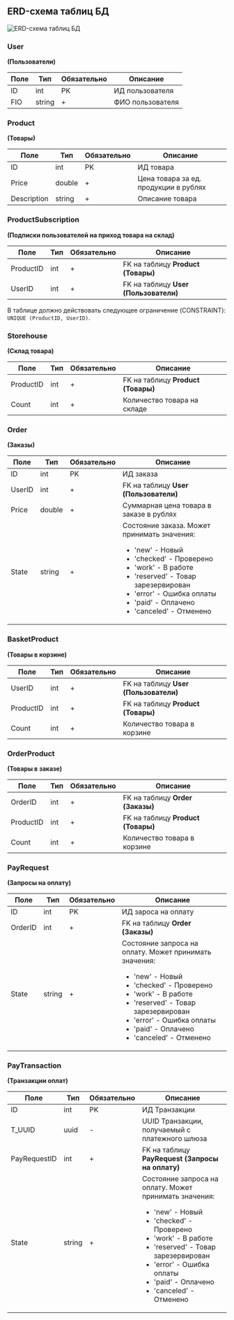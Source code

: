 ## ERD-схема таблиц БД

![ERD-схема таблиц БД](./images/ERD.svg)

### User

**(Пользователи)**

<table>
<thead>
<tr>
	<th>Поле</th>
	<th>Тип</th>
	<th>Обязательно</th>
	<th>Описание</th>
</tr>
</thead>
<tbody>
<tr>
	<td>ID</td>
	<td>int</td>
	<td>PK</td>
	<td>ИД пользователя</td>
</tr>
<tr>
	<td>FIO</td>
	<td>string</td>
	<td>+</td>
	<td>ФИО пользователя</td>
</tr>

</tbody>
</table>

### Product

**(Товары)**

<table>
<thead>
<tr>
	<th>Поле</th>
	<th>Тип</th>
	<th>Обязательно</th>
	<th>Описание</th>
</tr>
</thead>
<tbody>
<tr>
	<td>ID</td>
	<td>int</td>
	<td>PK</td>
	<td>ИД товара</td>
</tr>
<tr>
	<td>Price</td>
	<td>double</td>
	<td>+</td>
	<td>Цена товара за ед. продукции в рублях</td>
</tr>
<tr>
	<td>Description</td>
	<td>string</td>
	<td>+</td>
	<td>Описание товара</td>
</tr>

</tbody>
</table>

### ProductSubscription

**(Подписки пользователей на приход товара на склад)**

<table>
<thead>
<tr>
	<th>Поле</th>
	<th>Тип</th>
	<th>Обязательно</th>
	<th>Описание</th>
</tr>
</thead>
<tbody>
<tr>
	<td>ProductID</td>
	<td>int</td>
	<td>+</td>
	<td>FK на таблицу <b>Product (Товары)</b></td>
</tr>
<tr>
	<td>UserID</td>
	<td>int</td>
	<td>+</td>
	<td>FK на таблицу <b>User (Пользователи)</b></td>
</tr>
</tbody>
</table>

В таблице должно действовать следующее ограничение (CONSTRAINT): `UNIQUE (ProductID, UserID)`.

### Storehouse

**(Склад товара)**

<table>
<thead>
<tr>
	<th>Поле</th>
	<th>Тип</th>
	<th>Обязательно</th>
	<th>Описание</th>
</tr>
</thead>
<tbody>
<tr>
	<td>ProductID</td>
	<td>int</td>
	<td>+</td>
	<td>FK на таблицу <b>Product (Товары)</b></td>
</tr>
<tr>
	<td>Count</td>
	<td>int</td>
	<td>+</td>
	<td>Количество товара на складе</td>
</tr>
</tbody>
</table>

### Order

**(Заказы)**

<table>
<thead>
<tr>
	<th>Поле</th>
	<th>Тип</th>
	<th>Обязательно</th>
	<th>Описание</th>
</tr>
</thead>
<tbody>
<tr>
	<td>ID</td>
	<td>int</td>
	<td>PK</td>
	<td>ИД заказа</td>
</tr>
<tr>
	<td>UserID</td>
	<td>int</td>
	<td>+</td>
	<td>FK на таблицу <b>User (Пользователи)</b></td>
</tr>
<tr>
	<td>Price</td>
	<td>double</td>
	<td>+</td>
	<td>Суммарная цена товара в заказе в рублях</td>
</tr>
<tr>
	<td>State</td>
	<td>string</td>
	<td>+</td>
	<td>Состояние заказа. Может принимать значения:
		<ul>
			<li> 'new' - Новый </li>
			<li> 'checked' - Проверено </li>
			<li> 'work' - В работе </li>
			<li> 'reserved' - Товар зарезервирован </li>
			<li> 'error' - Ошибка оплаты </li>
			<li> 'paid' - Оплачено </li>
			<li> 'canceled' - Отменено </li>
		</ul>
	</td>
</tr>
</tbody>
</table>

### BasketProduct

**(Товары в корзине)**

<table>
<thead>
<tr>
	<th>Поле</th>
	<th>Тип</th>
	<th>Обязательно</th>
	<th>Описание</th>
</tr>
</thead>
<tbody>
<tr>
	<td>UserID</td>
	<td>int</td>
	<td>+</td>
	<td>FK на таблицу <b>User (Пользователи)</b></td>
</tr>
<tr>
	<td>ProductID</td>
	<td>int</td>
	<td>+</td>
	<td>FK на таблицу <b>Product (Товары)</b></td>
</tr>
<tr>
	<td>Count</td>
	<td>int</td>
	<td>+</td>
	<td>Количество товара в корзине</td>
</tr>
</tbody>
</table>

### OrderProduct

**(Товары в заказе)**

<table>
<thead>
<tr>
	<th>Поле</th>
	<th>Тип</th>
	<th>Обязательно</th>
	<th>Описание</th>
</tr>
</thead>
<tbody>
<tr>
	<td>OrderID</td>
	<td>int</td>
	<td>+</td>
	<td>FK на таблицу <b>Order (Заказы)</b></td>
</tr>
<tr>
	<td>ProductID</td>
	<td>int</td>
	<td>+</td>
	<td>FK на таблицу <b>Product (Товары)</b></td>
</tr>
<tr>
	<td>Count</td>
	<td>int</td>
	<td>+</td>
	<td>Количество товара в корзине</td>
</tr>
</tbody>
</table>

### PayRequest

**(Запросы на оплату)**

<table>
<thead>
<tr>
	<th>Поле</th>
	<th>Тип</th>
	<th>Обязательно</th>
	<th>Описание</th>
</tr>
</thead>
<tbody>
<tr>
	<td>ID</td>
	<td>int</td>
	<td>PK</td>
	<td>ИД зароса на оплату</td>
</tr>
<tr>
	<td>OrderID</td>
	<td>int</td>
	<td>+</td>
	<td>FK на таблицу <b>Order (Заказы)</b></td>
</tr>
<tr>
	<td>State</td>
	<td>string</td>
	<td>+</td>
	<td>Состояние запроса на оплату. Может принимать значения:
		<ul>
			<li> 'new' - Новый </li>
			<li> 'checked' - Проверено </li>
			<li> 'work' - В работе </li>
			<li> 'reserved' - Товар зарезервирован </li>
			<li> 'error' - Ошибка оплаты </li>
			<li> 'paid' - Оплачено </li>
			<li> 'canceled' - Отменено </li>
		</ul>
	</td>
</tr>
</tbody>
</table>

### PayTransaction

**(Транзакции оплат)**

<table>
<thead>
<tr>
	<th>Поле</th>
	<th>Тип</th>
	<th>Обязательно</th>
	<th>Описание</th>
</tr>
</thead>
<tbody>
<tr>
	<td>ID</td>
	<td>int</td>
	<td>PK</td>
	<td>ИД Транзакции</td>
</tr>
<tr>
	<td>T_UUID</td>
	<td>uuid</td>
	<td>-</td>
	<td>UUID Транзакции, получаемый с платежного шлюза</td>
</tr>
<tr>
	<td>PayRequestID</td>
	<td>int</td>
	<td>+</td>
	<td>FK на таблицу <b>PayRequest (Запросы на оплату)</b></td>
</tr>
<tr>
	<td>State</td>
	<td>string</td>
	<td>+</td>
	<td>Состояние запроса на оплату. Может принимать значения:
		<ul>
			<li> 'new' - Новый </li>
			<li> 'checked' - Проверено </li>
			<li> 'work' - В работе </li>
			<li> 'reserved' - Товар зарезервирован </li>
			<li> 'error' - Ошибка оплаты </li>
			<li> 'paid' - Оплачено </li>
			<li> 'canceled' - Отменено </li>
		</ul>
	</td>
</tr>
</tbody>
</table>
